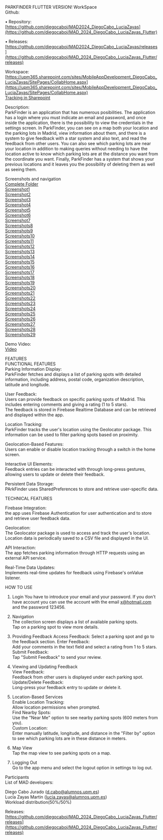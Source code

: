 PARKFINDER FLUTTER VERSION! 
WorkSpace   
Github:

•	Repository: [https://github.com/diegocaboj/MAD2024_DiegoCabo_LuciaZayas](https://github.com/diegocaboj/MAD_2024_DiegoCabo_LuciaZayas_Flutter)

•	Releases: [https://github.com/diegocaboj/MAD2024_DiegoCabo_LuciaZayas/releases](https://github.com/diegocaboj/MAD_2024_DiegoCabo_LuciaZayas_Flutter/releases)

Workspace: [https://upm365.sharepoint.com/sites/MobileAppDevelopment_DiegoCabo_LuciaZayas/SitePages/CollabHome.aspx](https://upm365.sharepoint.com/sites/MobileAppDevelopment_DiegoCabo_LuciaZayas/SitePages/CollabHome.aspx)  
[Tracking in Sharepoint](https://upm365.sharepoint.com/sites/MobileAppDevelopment_DiegoCabo_LuciaZayas/SitePages/Tracking.aspx)  

Description:  
ParkFinder is an application that has numerous posibilities. The application has a login where you must indicate an email and password, and once inside the application, there is the possibility to view the credentials in the settings screen. In ParkFinder, you can see on a map both your location and the parking lots in Madrid, view information about them, and there is a system to give feedback with a star system and also text, and read the feedback from other users. You can also see which parking lots are near your location in addition to making queries without needing to have the location active to know which parking lots are at the distance you want from the coordinate you want. Finally, ParkFinder has a system that shows your previous locations and it leaves you the possibility of deleting them as well as seeing them. 

Screenshots and navigation  
[Complete Folder](images)   
[Screenshot1](images/Flutter1.JPG)     
[Screenshot2](images/Flutter2.JPG)    
[Screenshot3](images/Flutter3.JPG)    
[Screenshot4](images/Flutter4.JPG)    
[Screenshot5](images/Flutter5.JPG)  
[Screenshot6](images/Flutter6.JPG)    
[Screenshot7](images/Flutter7.JPG)    
[Screenshots8](images/Flutter8.JPG)    
[Screenshots9](images/Flutter9.JPG)    
[Screenshots10](images/Flutter10.JPG)    
[Screenshots11](images/Flutter11.JPG)    
[Screenshots12](images/Flutter12.JPG)    
[Screenshots13](images/Flutter13.JPG)    
[Screenshots14](images/Flutter14.JPG)    
[Screenshots15](images/Flutter15.JPG)    
[Screenshots16](images/Flutter16.JPG)    
[Screenshots17](images/Flutter17.JPG)   
[Screenshots18](images/Flutter18.JPG)    
[Screenshots19](images/Flutter19.JPG)    
[Screenshots20](images/Flutter20.JPG)    
[Screenshots21](images/Flutter21.JPG)  
[Screenshots22](images/Flutter22.JPG)  
[Screenshots23](images/Flutter23.JPG)  
[Screenshots24](images/Flutter24.JPG)  
[Screenshots25](images/Flutter25.JPG)  
[Screenshots26](images/Flutter26.JPG)  
[Screenshots27](images/Flutter27.JPG)  
[Screenshots28](images/Flutter28.JPG)  
[Screenshots29](images/Flutter29.JPG) 

Demo Video:  
[Video](https://upm365.sharepoint.com/:v:/s/MobileAppDevelopment_DiegoCabo_LuciaZayas/EXwcaUqy9MxCpCtg10OOQhcBMXkvus8zilAYcUs1DaJCGA?nav=eyJyZWZlcnJhbEluZm8iOnsicmVmZXJyYWxBcHAiOiJTdHJlYW1XZWJBcHAiLCJyZWZlcnJhbFZpZXciOiJTaGFyZURpYWxvZy1MaW5rIiwicmVmZXJyYWxBcHBQbGF0Zm9ybSI6IldlYiIsInJlZmVycmFsTW9kZSI6InZpZXcifX0%3D&e=rzXwbC)  




FEATURES  
FUNCTIONAL FEATURES    
Parking Information Display:  
ParkFinder fetches and displays a list of parking spots with detailed information, including address, postal code, organization description, latitude and longitude.  

User Feedback:  
Users can provide feedback on specific parking spots of Madrid. This includes entering comments and giving a rating (1 to 5 stars).  
The feedback is stored in Firebase Realtime Database and can be retrieved and displayed within the app.  

Location Tracking:  
ParkFinder tracks the user's location using the Geolocator package. This information can be used to filter parking spots based on proximity.  

Geolocation-Based Features:  
Users can enable or disable location tracking through a switch in the home screen.  

Interactive UI Elements:    
Feedback entries can be interacted with through long-press gestures, allowing users to update or delete their feedback.  

Persistent Data Storage:  
PArkFinder uses SharedPreferences to store and retrieve user-specific data.  


TECHNICAL FEATURES  

Firebase Integration:  
the app uses Firebase Authentication for user authentication and to store and retrieve user feedback data.   

Geolocation:  
The Geolocator package is used to access and track the user's location.  
Location data is periodically saved to a CSV file and displayed in the UI.  

API Interaction:  
The app fetches parking information through HTTP requests using an external API service.  

Real-Time Data Updates:  
Implements real-time updates for feedback using Firebase's onValue listener.  

HOW TO USE
1. Login 
You have to introduce your email and your password. If you don't have account you can use the account with the email x@hotmail.com and the password 123456.

2. Navigation  
The collection screen displays a list of available parking spots.  
Tap on a parking spot to view more details.  

3. Providing Feedback
Access Feedback:
Select a parking spot and go to the feedback section.
Enter Feedback:  
Add your comments in the text field and select a rating from 1 to 5 stars.  
Submit Feedback:  
Tap "Submit Feedback" to send your review.
 
4. Viewing and Updating Feedback  
View Feedback:  
Feedback from other users is displayed under each parking spot.  
Update/Delete Feedback:  
Long-press your feedback entry to update or delete it.

5. Location-Based Services  
Enable Location Tracking:  
Allow location permissions when prompted.  
Find Nearby Spots:  
Use the "Near Me" option to see  nearby parking spots (600 meters from you).  
Custom Location:  
Enter manually latitude, longitude, and distance in the "Filter by" option to see which parking lots are in these distance in meters.

6. Map View     
Tap the map view to see parking spots on a map.  

7. Logging Out  
Go to the app menu and select the logout option in settings to log out.

Participants  
List of MAD developers:  

Diego Cabo Jurado (d.cabo@alumnos.upm.es)   
Lucía Zayas Martin (lucia.zayas@alumnos.upm.es)  
Workload distribution(50%/50%)  

Releases: [https://github.com/diegocaboj/MAD_2024_DiegoCabo_LuciaZayas_Flutter/releases](https://github.com/diegocaboj/MAD_2024_DiegoCabo_LuciaZayas_Flutter/releases)

 

